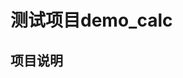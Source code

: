 <!--
 * @Descripttion: 
 * @version: 
 * @Author: Hisban
 * @Date: 2020-07-17 15:01:23
 * @LastEditors: Hisban
 * @LastEditTime: 2020-07-17 15:11:51
--> 
# 测试项目demo_calc
## 项目说明